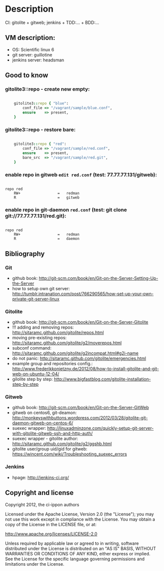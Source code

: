 # Description

CI: gitolite + gitweb; jenkins + TDD:... + BDD:...

## VM description:

 - OS: Scientific linux 6
 - git server: guillotine
 - jenkins server: headsman

## Good to know

### gitolite3::repo - create new empty:

```ruby

    gitolite3::repo { "blue":
        conf_file => "/vagrant/sample/blue.conf",
        ensure    => present,
    }

```

### gitolite3::repo - restore bare:

```ruby

    gitolite3::repo { "red":
        conf_file => "/vagrant/sample/red.conf",
        ensure    => present,
        bare_src  => "/vagrant/sample/red.git",
    }

```

### enable repo in gitweb `edit red.conf` (test: 77.77.77.131/gitweb):

```

repo red
    RW+                 =   redman
    R                   =   gitweb

```

### enable repo in git-daemon `red.conf` (test: git clone git://77.77.77.131/red.git):

```

repo red
    RW+                 =   redman
    R                   =   daemon

```

## Bibliography

### Git

 - github book: http://git-scm.com/book/en/Git-on-the-Server-Setting-Up-the-Server
 - how to setup own git server: http://tumblr.intranation.com/post/766290565/how-set-up-your-own-private-git-server-linux

### Gitolite

 - github book: http://git-scm.com/book/en/Git-on-the-Server-Gitolite
 - !!! adding and removing repos: http://sitaramc.github.com/gitolite/repos.html
 - moving pre-existing repos: http://sitaramc.github.com/gitolite/g2/moverepos.html
 - subconf command: http://sitaramc.github.com/gitolite/g2incompat.html#g2i-name
 - do not panic: http://sitaramc.github.com/gitolite/emergencies.html
 - example group and repositories config.: http://www.frederikkonietzny.de/2012/08/how-to-install-gitolite-and-git-web-on-ubuntu-12-04/
 - gilolite step by step: http://www.bigfastblog.com/gitolite-installation-step-by-step

### Gitweb

 - github book: http://git-scm.com/book/en/Git-on-the-Server-GitWeb
 - gitweb on centos6, git-deamon: http://monkeyswithbuttons.wordpress.com/2012/03/28/gitolite-git-daemon-gitweb-on-centos-6/
 - suexec wrapper: http://linuxadminzone.com/quickly-setup-git-server-with-gitolite-gitweb-ssh-and-http-auth/
 - suexec wrapper - gitolite author: http://sitaramc.github.com/gitolite/g2/ggshb.html
 - gitolite user/group uid/gid for gitweb: https://wincent.com/wiki/Troubleshooting_suexec_errors

### Jenkins

 - hpage: http://jenkins-ci.org/

## Copyright and license

Copyright 2012, the ci-ippon authors

Licensed under the Apache License, Version 2.0 (the "License");
you may not use this work except in compliance with the License.
You may obtain a copy of the License in the LICENSE file, or at:

   http://www.apache.org/licenses/LICENSE-2.0

Unless required by applicable law or agreed to in writing, software
distributed under the License is distributed on an "AS IS" BASIS,
WITHOUT WARRANTIES OR CONDITIONS OF ANY KIND, either express or implied.
See the License for the specific language governing permissions and
limitations under the License.

